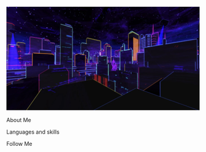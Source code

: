 ![Screenshot of a comment on a GitHub issue showing an image, added in the Markdown, of an Octocat smiling and raising a tentacle.](https://github.com/Bloodybag1337/Bloodybag1337/blob/main/GH.png)

About Me

Languages and skills

Follow Me
